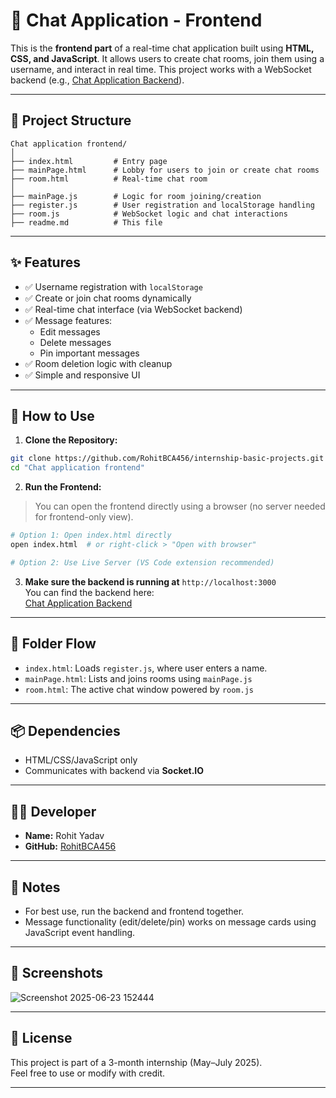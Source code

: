 # 💬 Chat Application - Frontend

This is the **frontend part** of a real-time chat application built using **HTML, CSS, and JavaScript**. It allows users to create chat rooms, join them using a username, and interact in real time. This project works with a WebSocket backend (e.g., [Chat Application Backend](https://github.com/RohitBCA456/internship-basic-projects/tree/main/Chat%20application%20backend)).

---

## 📂 Project Structure

```
Chat application frontend/
│
├── index.html         # Entry page
├── mainPage.html      # Lobby for users to join or create chat rooms
├── room.html          # Real-time chat room
│
├── mainPage.js        # Logic for room joining/creation
├── register.js        # User registration and localStorage handling
├── room.js            # WebSocket logic and chat interactions
├── readme.md          # This file
```

---

## ✨ Features

- ✅ Username registration with `localStorage`
- ✅ Create or join chat rooms dynamically
- ✅ Real-time chat interface (via WebSocket backend)
- ✅ Message features:
  - Edit messages
  - Delete messages
  - Pin important messages
- ✅ Room deletion logic with cleanup
- ✅ Simple and responsive UI

---

## 🚀 How to Use

1. **Clone the Repository:**

```bash
git clone https://github.com/RohitBCA456/internship-basic-projects.git
cd "Chat application frontend"
```

2. **Run the Frontend:**

> You can open the frontend directly using a browser (no server needed for frontend-only view).

```bash
# Option 1: Open index.html directly
open index.html  # or right-click > "Open with browser"

# Option 2: Use Live Server (VS Code extension recommended)
```

3. **Make sure the backend is running at** `http://localhost:3000`  
   You can find the backend here:  
   [Chat Application Backend](https://github.com/RohitBCA456/internship-basic-projects/tree/main/Chat%20application%20backend)

---

## 🧠 Folder Flow

- `index.html`: Loads `register.js`, where user enters a name.
- `mainPage.html`: Lists and joins rooms using `mainPage.js`
- `room.html`: The active chat window powered by `room.js`

---

## 📦 Dependencies

- HTML/CSS/JavaScript only
- Communicates with backend via **Socket.IO**

---

## 🧑‍💻 Developer

- **Name:** Rohit Yadav  
- **GitHub:** [RohitBCA456](https://github.com/RohitBCA456)

---

## 📌 Notes

- For best use, run the backend and frontend together.
- Message functionality (edit/delete/pin) works on message cards using JavaScript event handling.

---

## 📸 Screenshots

![Screenshot 2025-06-23 152444](https://github.com/user-attachments/assets/64d55b51-6f2b-4f4d-9fd0-bbf6c98584cc)




---

## 📜 License

This project is part of a 3-month internship (May–July 2025).  
Feel free to use or modify with credit.

---
